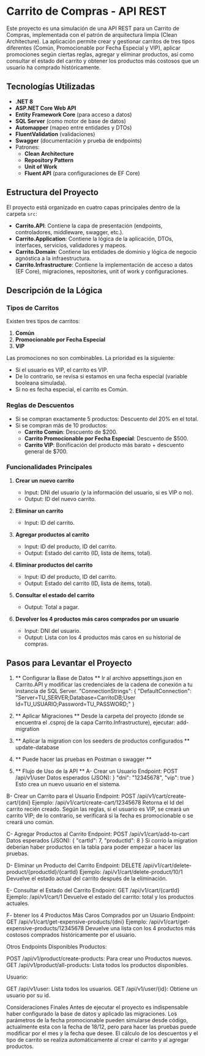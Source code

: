 # Carrito de Compras - API REST

Este proyecto es una simulación de una API REST para un Carrito de Compras, implementada con el patrón de arquitectura limpia (Clean Architecture). La aplicación permite crear y gestionar carritos de tres tipos diferentes (Común, Promocionable por Fecha Especial y VIP), aplicar promociones según ciertas reglas, agregar y eliminar productos, así como consultar el estado del carrito y obtener los productos más costosos que un usuario ha comprado históricamente.

## Tecnologías Utilizadas

- **.NET 8** 
- **ASP.NET Core Web API**
- **Entity Framework Core** (para acceso a datos)
- **SQL Server** (como motor de base de datos)
- **Automapper** (mapeo entre entidades y DTOs)
- **FluentValidation** (validaciones)
- **Swagger** (documentación y prueba de endpoints)
- Patrones:
  - **Clean Architecture**
  - **Repository Pattern**
  - **Unit of Work**
  - **Fluent API** (para configuraciones de EF Core)

## Estructura del Proyecto

El proyecto está organizado en cuatro capas principales dentro de la carpeta `src`:

- **Carrito.API**: Contiene la capa de presentación (endpoints, controladores, middleware, swagger, etc.).
- **Carrito.Application**: Contiene la lógica de la aplicación, DTOs, interfaces, servicios, validadores y mapeos.
- **Carrito.Domain**: Contiene las entidades de dominio y lógica de negocio agnóstica a la infraestructura.
- **Carrito.Infrastructure**: Contiene la implementación de acceso a datos (EF Core), migraciones, repositories, unit of work y configuraciones.

## Descripción de la Lógica

### Tipos de Carritos

Existen tres tipos de carritos:
1. **Común**
2. **Promocionable por Fecha Especial**
3. **VIP**

Las promociones no son combinables. La prioridad es la siguiente:
- Si el usuario es VIP, el carrito es VIP.
- De lo contrario, se revisa si estamos en una fecha especial (variable booleana simulada).
- Si no es fecha especial, el carrito es Común.

### Reglas de Descuentos

- Si se compran exactamente 5 productos: Descuento del 20% en el total.
- Si se compran más de 10 productos:
  - **Carrito Común**: Descuento de $200.
  - **Carrito Promocionable por Fecha Especial**: Descuento de $500.
  - **Carrito VIP**: Bonificación del producto más barato + descuento general de $700.

### Funcionalidades Principales

1. **Crear un nuevo carrito**  
   - Input: DNI del usuario (y la información del usuario, si es VIP o no).  
   - Output: ID del nuevo carrito.

2. **Eliminar un carrito**  
   - Input: ID del carrito.

3. **Agregar productos al carrito**  
   - Input: ID del producto, ID del carrito.  
   - Output: Estado del carrito (ID, lista de ítems, total).

4. **Eliminar productos del carrito**  
   - Input: ID del producto, ID del carrito.  
   - Output: Estado del carrito (ID, lista de ítems, total).

5. **Consultar el estado del carrito**  
   - Output: Total a pagar.

6. **Devolver los 4 productos más caros comprados por un usuario**  
   - Input: DNI del usuario.  
   - Output: Lista con los 4 productos más caros en su historial de compras.

## Pasos para Levantar el Proyecto

1. ** Configurar la Base de Datos ** 
Ir al archivo appsettings.json en Carrito.API y modificar las credenciales de la cadena de conexión a tu instancia de SQL Server.
"ConnectionStrings": {
  "DefaultConnection": "Server=TU_SERVER;Database=CarritoDB;User Id=TU_USUARIO;Password=TU_PASSWORD;"
}
2. ** Aplicar Migraciones **
Desde la carpeta del proyecto (donde se encuentra el .csproj de la capa Carrito.Infrastructure), ejecutar:
add-migration

4. ** Aplicar la migration con los seeders de productos configurados **
update-database

5. ** Puede hacer las pruebas en Postman o swagger **

6. ** Flujo de Uso de la API **
A- Crear un Usuario
Endpoint: POST /api/v1/user
Datos esperados (JSON):
}
  "dni": "12345678",
  "vip": true
}
Esto crea un nuevo usuario en el sistema.

B- Crear un Carrito para el Usuario
Endpoint: POST /api/v1/cart/create-cart/{dni}
Ejemplo: /api/v1/cart/create-cart/12345678
Retorna el Id del carrito recién creado.
Según las reglas, si el usuario es VIP, se creará un carrito VIP; de lo contrario, se verificará si la fecha es promocionable o se creará uno común.

C- Agregar Productos al Carrito
Endpoint: POST /api/v1/cart/add-to-cart
Datos esperados (JSON):
{
  "cartId": 7,
  "productId": 8
}
Si corrio la migration deberian haber productos en la tabla para poder empezar a hacer las pruebas.

D- Eliminar un Producto del Carrito
Endpoint: DELETE /api/v1/cart/delete-product/{productId}/{cartId}
Ejemplo: /api/v1/cart/delete-product/10/1
Devuelve el estado actual del carrito después de la eliminación.

E- Consultar el Estado del Carrito
Endpoint: GET /api/v1/cart/{cartId}
Ejemplo: /api/v1/cart/1
Devuelve el estado del carrito: total y los productos actuales.

F- btener los 4 Productos Más Caros Comprados por un Usuario
Endpoint: GET /api/v1/cart/get-expensive-products/{dni}
Ejemplo: /api/v1/cart/get-expensive-products/12345678
Devuelve una lista con los 4 productos más costosos comprados históricamente por el usuario.

Otros Endpoints Disponibles
Productos:

POST /api/v1/product/create-products: Para crear uno Productos nuevos.
GET /api/v1/product/all-products: Lista todos los productos disponibles.

Usuario:

GET /api/v1/user: Lista todos los usuarios.
GET /api/v1/user/{id}: Obtiene un usuario por su id.

Consideraciones Finales
Antes de ejecutar el proyecto es indispensable haber configurado la base de datos y aplicado las migraciones.
Los parámetros de la fecha promocionable pueden simularse desde código, actualmente esta con la fecha de 18/12, pero para hacer las pruebas puede modificar por el mes y la fecha que desee.
El cálculo de los descuentos y el tipo de carrito se realiza automáticamente al crear el carrito y al agregar productos.
